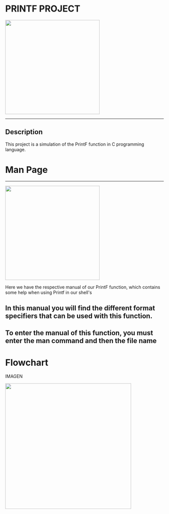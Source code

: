 <html>
<body>
<h1>PRINTF PROJECT</h1>
<img src= "https://i.ytimg.com/vi/mZFdyoZhUb4/maxresdefault.jpg" width="300" height="300"/>
<hr>

<h2>Description</h2>

<p>This project is a simulation of the PrintF function in C programming language.</p>


<h1>Man Page</h1>
<hr>
<img src= "https://theburningmonk.com/wp-content/uploads/2010/01/image17.png" width="300" height="300"/>

<p>Here we have the respective manual of our PrintF function, which contains some help when using Printf in our shell's</p>
<h2> In this manual you will find the different format specifiers that can be used with this function.</h2>

<h2>To enter the manual of this function, you must enter the man command and then the file name</h2> 

<h1>Flowchart</h1>

<p>IMAGEN</p>

<img src= "https://i.pinimg.com/originals/b8/09/27/b80927e5d832e5535c1b3fbf5be51689.jpg" width="400" height="400"/>
</body>
</html>